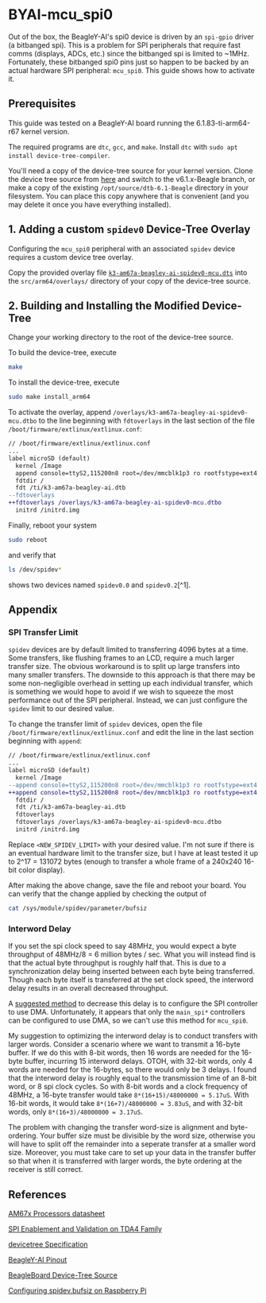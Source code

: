 # BYAI-mcu_spi0

Out of the box, the BeagleY-AI's spi0 device is driven by an `spi-gpio` driver (a bitbanged spi). This is a problem for SPI peripherals that require fast comms (displays, ADCs, etc.) since the bitbanged spi is limited to ~1MHz. Fortunately, these bitbanged spi0 pins just so happen to be backed by an actual hardware SPI peripheral: `mcu_spi0`. This guide shows how to activate it.

## Prerequisites

This guide was tested on a BeagleY-AI board running the 6.1.83-ti-arm64-r67 kernel version.

The required programs are `dtc`, `gcc`, and `make`.
Install `dtc` with `sudo apt install device-tree-compiler`.

You'll need a copy of the device-tree source for your kernel version. Clone the device tree source from [here](https://openbeagle.org/beagleboard/BeagleBoard-DeviceTrees) and switch to the v6.1.x-Beagle branch, or make a copy of the existing `/opt/source/dtb-6.1-Beagle` directory in your filesystem. You can place this copy anywhere that is convenient (and you may delete it once you have everything installed).

## 1. Adding a custom `spidev0` Device-Tree Overlay

Configuring the `mcu_spi0` peripheral with an associated `spidev` device requires a custom device tree overlay.

Copy the provided overlay file [`k3-am67a-beagley-ai-spidev0-mcu.dts`](/k3-am67a-beagley-ai-spidev0-mcu.dts) into the `src/arm64/overlays/` directory of your copy of the device-tree source.

## 2. Building and Installing the Modified Device-Tree

Change your working directory to the root of the device-tree source.

To build the device-tree, execute

```bash
make
```

To install the device-tree, execute

```bash
sudo make install_arm64
```

To activate the overlay, append `/overlays/k3-am67a-beagley-ai-spidev0-mcu.dtbo` to the line beginning with `fdtoverlays` in the last section of the file `/boot/firmware/extlinux/extlinux.conf`:

```diff
// /boot/firmware/extlinux/extlinux.conf
...
label microSD (default)
  kernel /Image
  append console=ttyS2,115200n8 root=/dev/mmcblk1p3 ro rootfstype=ext4 resume=/dev/mmcblk1p2 rootwait net.ifnames=0 quiet
  fdtdir /
  fdt /ti/k3-am67a-beagley-ai.dtb
--fdtoverlays
++fdtoverlays /overlays/k3-am67a-beagley-ai-spidev0-mcu.dtbo
  initrd /initrd.img
```

Finally, reboot your system

```bash
sudo reboot
```

and verify that

```bash
ls /dev/spidev*
```

shows two devices named `spidev0.0` and `spidev0.2`[^1].

## Appendix

### SPI Transfer Limit

`spidev` devices are by default limited to transferring 4096 bytes at a time. Some transfers, like flushing frames to an LCD, require a much larger transfer size. The obvious workaround is to split up large transfers into many smaller transfers. The downside to this approach is that there may be some non-negligible overhead in setting up each individual transfer, which is something we would hope to avoid if we wish to squeeze the most performance out of the SPI peripheral. Instead, we can just configure the `spidev` limit to our desired value.

To change the transfer limit of `spidev` devices, open the file `/boot/firmware/extlinux/extlinux.conf` and edit the line in the last section beginning with `append`:

```diff
// /boot/firmware/extlinux/extlinux.conf
...
label microSD (default)
  kernel /Image
--append console=ttyS2,115200n8 root=/dev/mmcblk1p3 ro rootfstype=ext4 resume=/dev/mmcblk1p2 rootwait net.ifnames=0 quiet
++append console=ttyS2,115200n8 root=/dev/mmcblk1p3 ro rootfstype=ext4 resume=/dev/mmcblk1p2 rootwait net.ifnames=0 quiet spidev.bufsiz=<NEW_SPIDEV_LIMIT>
  fdtdir /
  fdt /ti/k3-am67a-beagley-ai.dtb
  fdtoverlays
  fdtoverlays /overlays/k3-am67a-beagley-ai-spidev0-mcu.dtbo
  initrd /initrd.img
```

Replace `<NEW_SPIDEV_LIMIT>` with your desired value. I'm not sure if there is an eventual hardware limit to the transfer size, but I have at least tested it up to 2^17 = 131072 bytes (enough to transfer a whole frame of a 240x240 16-bit color display).

After making the above change, save the file and reboot your board. You can verify that the change applied by checking the output of

```bash
cat /sys/module/spidev/parameter/bufsiz
```

### Interword Delay

If you set the spi clock speed to say 48MHz, you would expect a byte throughput of 48MHz/8 = 6 million bytes / sec. What you will instead find is that the actual byte throughput is roughly half that. This is due to a synchronization delay being inserted between each byte being transferred. Though each byte itself is transferred at the set clock speed, the interword delay results in an overall decreased throughput.

A [suggested method](https://e2e.ti.com/support/processors-group/processors/f/processors-forum/1356551/faq-am6x-optimizing-spi-transfer-inter-byte-gaps-using-the-dma-in-linux) to decrease this delay is to configure the SPI controller to use DMA. Unfortunately, it appears that only the `main_spi*` controllers can be configured to use DMA, so we can't use this method for `mcu_spi0`.

My suggestion to optimizing the interword delay is to conduct transfers with larger words. Consider a scenario where we want to transmit a 16-byte buffer. If we do this with 8-bit words, then 16 words are needed for the 16-byte buffer, incurring 15 interword delays. OTOH, with 32-bit words, only 4 words are needed for the 16-bytes, so there would only be 3 delays. I found that the interword delay is roughly equal to the transmission time of an 8-bit word, or 8 spi clock cycles. So with 8-bit words and a clock frequency of 48MHz, a 16-byte transfer would take `8*(16+15)/48000000 = 5.17uS`. With 16-bit words, it would take `8*(16+7)/48000000 = 3.83uS`, and with 32-bit words, only `8*(16+3)/48000000 = 3.17uS`.

The problem with changing the transfer word-size is alignment and byte-ordering. Your buffer size must be divisible by the word size, otherwise you will have to split off the remainder into a seperate transfer at a smaller word size. Moreover, you must take care to set up your data in the transfer buffer so that when it is transferred with larger words, the byte ordering at the receiver is still correct.

## References

[AM67x Processors datasheet](https://www.ti.com/lit/ds/symlink/am67a.pdf?ts=1740114925407&ref_url=https%253A%252F%252Fpinout.beagleboard.io%252F)

[SPI Enablement and Validation on TDA4 Family](https://www.ti.com/lit/an/sprad26/sprad26.pdf?ts=1740138654464&ref_url=https%253A%252F%252Fwww.ti.com%252Fproduct%252FAM67)

[devicetree Specification](https://www.devicetree.org/specifications/)

[BeagleY-AI Pinout](https://pinout.beagley.ai/)

[BeagleBoard Device-Tree Source](https://git.beagleboard.org/beagleboard/BeagleBoard-DeviceTrees)

[Configuring spidev.bufsiz on Raspberry Pi](https://forums.raspberrypi.com/viewtopic.php?t=124472)
